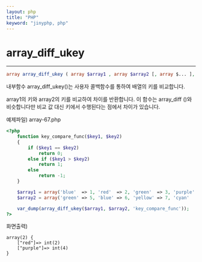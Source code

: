 ```yaml
---
layout: php
title: "PHP"
keyword: "jinyphp, php"
---
```


# array_diff_ukey
---

```php
array array_diff_ukey ( array $array1 , array $array2 [, array $... ], callable $key_compare_func )
```

내부함수 array_diff_ukey()는 사용자 콜백함수를 통하여 배열의 키를 비교합니다.

array1의 키와 array2의 키를 비교하여 차이를 반환합니다. 이 함수는 array_diff ()와 비슷합니다만 비교 값 대신 키에서 수행된다는 점에서 차이가 있습니다.

예제파일) array-67.php
```php
<?php
    function key_compare_func($key1, $key2)
    {
        if ($key1 == $key2)
            return 0;
        else if ($key1 > $key2)
            return 1;
        else
            return -1;
    }

    $array1 = array('blue'  => 1, 'red'  => 2, 'green'  => 3, 'purple' => 4);
    $array2 = array('green' => 5, 'blue' => 6, 'yellow' => 7, 'cyan'   => 8);

    var_dump(array_diff_ukey($array1, $array2, 'key_compare_func'));
?>
```

화면출력)
```
array(2) { 
    ["red"]=> int(2) 
    ["purple"]=> int(4) 
} 
```
